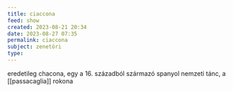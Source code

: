 ```yaml
---
title: ciaccona
feed: show
created: 2023-08-21 20:34
date: 2023-08-27 07:35
permalink: ciaccona
subject: zenetöri
type: 
---
```


eredetileg chacona, egy a 16. századból származó spanyol nemzeti tánc, a [[passacaglia]] rokona